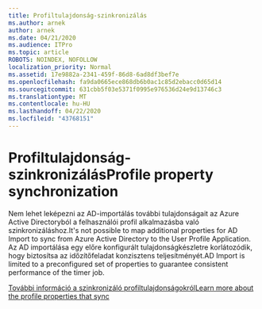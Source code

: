 ```yaml
---
title: Profiltulajdonság-szinkronizálás
ms.author: arnek
author: arnek
ms.date: 04/21/2020
ms.audience: ITPro
ms.topic: article
ROBOTS: NOINDEX, NOFOLLOW
localization_priority: Normal
ms.assetid: 17e9882a-2341-459f-86d8-6ad8df3bef7e
ms.openlocfilehash: fa9da0665ece868db6b0ac1c85d2ebacc0d65d14
ms.sourcegitcommit: 631cbb5f03e5371f0995e976536d24e9d13746c3
ms.translationtype: MT
ms.contentlocale: hu-HU
ms.lasthandoff: 04/22/2020
ms.locfileid: "43768151"
---
```

# <a name="profile-property-synchronization"></a><span data-ttu-id="cd7c6-102">Profiltulajdonság-szinkronizálás</span><span class="sxs-lookup"><span data-stu-id="cd7c6-102">Profile property synchronization</span></span>

<span data-ttu-id="cd7c6-103">Nem lehet leképezni az AD-importálás további tulajdonságait az Azure Active Directoryból a felhasználói profil alkalmazásba való szinkronizáláshoz.</span><span class="sxs-lookup"><span data-stu-id="cd7c6-103">It's not possible to map additional properties for AD Import to sync from Azure Active Directory to the User Profile Application.</span></span> <span data-ttu-id="cd7c6-104">Az AD importálása egy előre konfigurált tulajdonságkészletre korlátozódik, hogy biztosítsa az időzítőfeladat konzisztens teljesítményét.</span><span class="sxs-lookup"><span data-stu-id="cd7c6-104">AD Import is limited to a preconfigured set of properties to guarantee consistent performance of the timer job.</span></span>
  
[<span data-ttu-id="cd7c6-105">További információ a szinkronizáló profiltulajdonságokról</span><span class="sxs-lookup"><span data-stu-id="cd7c6-105">Learn more about the profile properties that sync</span></span>](https://go.microsoft.com/fwlink/?linkid=875671)
  

